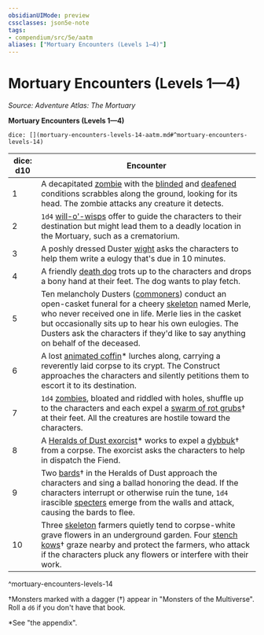 ```yaml
---
obsidianUIMode: preview
cssclasses: json5e-note
tags:
- compendium/src/5e/aatm
aliases: ["Mortuary Encounters (Levels 1—4)"]
---
```

# Mortuary Encounters (Levels 1—4)
*Source: Adventure Atlas: The Mortuary* 

**Mortuary Encounters (Levels 1—4)**

`dice: [](mortuary-encounters-levels-14-aatm.md#^mortuary-encounters-levels-14)`

| dice: d10 | Encounter |
|-----------|-----------|
| 1 | A decapitated [zombie](/3-Mechanics/CLI/bestiary/undead/zombie.md) with the [blinded](/3-Mechanics/CLI/rules/conditions.md#blinded) and [deafened](/3-Mechanics/CLI/rules/conditions.md#deafened) conditions scrabbles along the ground, looking for its head. The zombie attacks any creature it detects. |
| 2 | `1d4` [will-o'-wisps](/3-Mechanics/CLI/bestiary/undead/will-o-wisp.md) offer to guide the characters to their destination but might lead them to a deadly location in the Mortuary, such as a crematorium. |
| 3 | A poshly dressed Duster [wight](/3-Mechanics/CLI/bestiary/undead/wight.md) asks the characters to help them write a eulogy that's due in 10 minutes. |
| 4 | A friendly [death dog](/3-Mechanics/CLI/bestiary/monstrosity/death-dog.md) trots up to the characters and drops a bony hand at their feet. The dog wants to play fetch. |
| 5 | Ten melancholy Dusters ([commoners](/3-Mechanics/CLI/bestiary/humanoid/commoner.md)) conduct an open-casket funeral for a cheery [skeleton](/3-Mechanics/CLI/bestiary/undead/skeleton.md) named Merle, who never received one in life. Merle lies in the casket but occasionally sits up to hear his own eulogies. The Dusters ask the characters if they'd like to say anything on behalf of the deceased. |
| 6 | A lost [animated coffin](/3-Mechanics/CLI/bestiary/construct/animated-coffin-aatm.md)* lurches along, carrying a reverently laid corpse to its crypt. The Construct approaches the characters and silently petitions them to escort it to its destination. |
| 7 | `1d4` [zombies](/3-Mechanics/CLI/bestiary/undead/zombie.md), bloated and riddled with holes, shuffle up to the characters and each expel a [swarm of rot grubs](/3-Mechanics/CLI/bestiary/beast/swarm-of-rot-grubs-mpmm.md)† at their feet. All the creatures are hostile toward the characters. |
| 8 | A [Heralds of Dust exorcist](/3-Mechanics/CLI/bestiary/humanoid/heralds-of-dust-exorcist-aatm.md)* works to expel a [dybbuk](/3-Mechanics/CLI/bestiary/fiend/dybbuk-mpmm.md)† from a corpse. The exorcist asks the characters to help in dispatch the Fiend. |
| 9 | Two [bards](/3-Mechanics/CLI/bestiary/humanoid/bard-mpmm.md)† in the Heralds of Dust approach the characters and sing a ballad honoring the dead. If the characters interrupt or otherwise ruin the tune, `1d4` irascible [specters](/3-Mechanics/CLI/bestiary/undead/specter.md) emerge from the walls and attack, causing the bards to flee. |
| 10 | Three [skeleton](/3-Mechanics/CLI/bestiary/undead/skeleton.md) farmers quietly tend to corpse-white grave flowers in an underground garden. Four [stench kows](/3-Mechanics/CLI/bestiary/fiend/stench-kow-mpmm.md)† graze nearby and protect the farmers, who attack if the characters pluck any flowers or interfere with their work. |
^mortuary-encounters-levels-14

†Monsters marked with a dagger (†) appear in "Monsters of the Multiverse". Roll a `d6` if you don't have that book.

*See "the appendix".